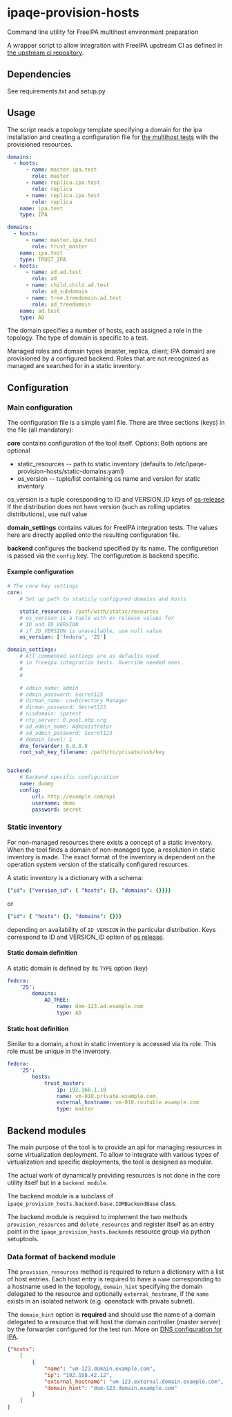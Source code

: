 # ipaqe-provision-hosts
Command line utility for FreeIPA multihost environment preparation

A wrapper script to allow integration with FreeIPA upstream CI
as defined in [the upstream ci repository][upstream-ci].


## Dependencies

See requirements.txt and setup.py

## Usage

The script reads a topology template specifying a domain for
the ipa installation and creating a configuration file for
[the multihost tests][ipa-int-tests] with the provisioned resources.

```yaml
domains:
  - hosts:
      - name: master.ipa.test
        role: master
      - name: replica.ipa.test
        role: replica
      - name: replica.ipa.test
        role: replica
    name: ipa.test
    type: IPA
```

```yaml
domains:
  - hosts:
      - name: master.ipa.test
        role: trust_master
    name: ipa.test
    type: TRUST_IPA
  - hosts:
      - name: ad.ad.test
        role: ad
      - name: child.child.ad.test
        role: ad_subdomain
      - name: tree.treedomain.ad.test
        role: ad_treedomain
    name: ad.test
    type: AD
```

The domain specifies a number of hosts, each assigned a role in the topology.
The type of domain is specific to a test.

Managed roles and domain types (master, replica, client; IPA domain) are provisioned by a configured backend.
Roles that are not recognized as managed are searched for in a static inventory.


## Configuration

### Main configuration

The configuration file is a simple yaml file.
There are three sections (keys) in the file (all mandatory):

**core** contains configuration of the tool itself.
Options:
Both options are optional

* static_resources -- path to static inventory (defaults to /etc/ipaqe-provision-hosts/static-domains.yaml)
* os_version -- tuple/list containing os name and version for static inventory

os_version is a tuple coresponding to ID and VERSION_ID keys of [os-release][os-release]
If the distribution does not have version (such as rolling updates distributions), use null value

**domain_settings** contains values for FreeIPA integration tests. The values here are directly applied onto
the resulting configuration file.

**backend** configures the backend specified by its name. The configuretion is passed
via the `config` key. The configuretion is backend specific.

#### Example configuration

```yaml
# The core key settings
core:
    # Set up path to staticly configured domains and hosts

    static_resources: /path/with/static/resources
    # os_version is a tuple with os-release values for
    # ID and ID_VERSION
    # if ID_VERSION is unavailable, use null value
    os_version: ['fedora', '25']

domain_settings:
    # All commented settings are as defaults used
    # in freeipa integration tests. Override needed ones.
    #
    #

    # admin_name: admin
    # admin_password: Secret123
    # dirman_name: cn=Directory Manager
    # dirman_password: Secret123
    # nisdomain: ipatest
    # ntp_server: 0.pool.ntp.org
    # ad_admin_name: Administrator
    # ad_admin_password: Secret123
    # domain_level: 1
    dns_forwarder: 8.8.8.8
    root_ssh_key_filename: /path/to/private/ssh/key


backend:
    # Backend specific configuration
    name: dummy
    config:
        url: http://example.com/api
        username: demo
        password: secret

```

### Static inventory

For non-managed resources there exists a concept of a static inventory.
When the tool finds a domain of non-managed type, a resolution in static
inventory is made. The exact format of the inventory is dependent on the
operation system version of the statically configured resources.

A static inventory is a dictionary with a schema:

```yaml
{"id": {"version_id": { "hosts": {}, "domains": {}}}}
```

or

```yaml
{"id": { "hosts": {}, "domains": {}}}
```

depending on availability of `ID_VERSION` in the particular distribution.
Keys correspond to ID and VERSION_ID option of [os release][os-release].

#### Static domain definition

A static domain is defined by its `TYPE` option (key)

```yaml
fedora:
    '25':
        domains:
            AD_TREE:
                name: dom-123.ad.example.com
                type: AD
```


#### Static host definition

Similar to a domain, a host in static inventory is accessed via
its role. This role must be unique in the inventory.

```yaml
fedora:
    '25':
        hosts:
            trust_master:
                ip: 192.168.1.10
                name: vm-010.private.example.com.
                external_hostname: vm-010.routable.example.com
                type: master
```


## Backend modules

The main purpose of the tool is to provide an api for managing resources in
some virtualization deployment. To allow to integrate with various types
of virtualization and specific deployments, the tool is designed as modular.

The actual work of dynamically providing resources is not done in the core
utility itself but in a `backend module`.

The backend module is a subclass of `ipaqe_provision_hosts.backend.base.IDMBackendBase`
class.

The backend module is required to implement the two methods `provision_resources` and
`delete_resources` and register itself as an entry point in the `ipaqe_provision_hosts.backends`
resource group via python setuptools.

### Data format of backend module

The `provision_resources` method is required to return a dictionary with a list of host entries.
Each host entry is required to have a `name` corresponding to a hostname used in the topology,
`domain_hint` specifying the domain delegated to the resource and optionally `external_hostname`,
if the `name` exists in an isolated network (e.g. openstack with private subnet).

The `domain_hint` option is **required** and should use the name of a domain delegated to a resource that will host the
domain controller (master server) by the forwarder configured for the test run.
More on [DNS configuration for IPA][ipa-dns].

```json
{"hosts":
    [
        {
            "name": "vm-123.domain.example.com",
            "ip": "192.168.42.12",
            "external_hostname": "vm-123.external.domain.example.com",
            "domain_hint": "dom-123.domain.example.com"
        }
    ]
}
```

[ipa-dns]: http://www.freeipa.org/page/DNS
[ipa-int-tests]: http://www.freeipa.org/page/Integration_testing_configuration
[os-release]: https://www.freedesktop.org/software/systemd/man/os-release.html
[upstream-ci]: https://github.com/freeipa/freeipa-ci
